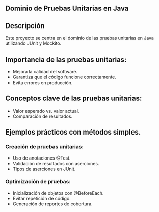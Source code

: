 ## Dominio de Pruebas Unitarias en Java

## Descripción
Este proyecto se centra en el dominio de las pruebas unitarias en Java utilizando JUnit y Mockito.

## Importancia de las pruebas unitarias:
- Mejora la calidad del software.
- Garantiza que el código funcione correctamente.
- Evita errores en producción.

## Conceptos clave de las pruebas unitarias:
- Valor esperado vs. valor actual.
- Comparación de resultados.

## Ejemplos prácticos con métodos simples.

### Creación de pruebas unitarias:
- Uso de anotaciones @Test.
- Validación de resultados con aserciones.
- Tipos de aserciones en JUnit.

### Optimización de pruebas:
- Inicialización de objetos con @BeforeEach.
- Evitar repetición de código.
- Generación de reportes de cobertura.
